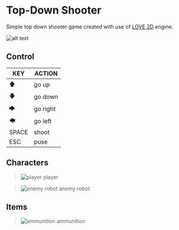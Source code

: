 
# Top-Down Shooter

Simple top down shooter game created with use of [LOVE 2D](https://love2d.org/) engine.

![alt text](https://raw.githubusercontent.com/salat97/TopDownShooter/master/assets/imgs/gameScreen.png)

## Control
| KEY | ACTION |
|--|--|
| 🡅 | go up |
| 🡇 | go down |
| 🡆 | go right |
| 🡄 | go left |
| SPACE | shoot |
| ESC | puse |
 
 ## Characters
> ![player](https://raw.githubusercontent.com/salat97/TopDownShooter/master/assets/imgs/player.png) player 

>![enemy robot](https://raw.githubusercontent.com/salat97/TopDownShooter/master/assets/imgs/enemies/robot.png) anemy robot

## Items
>![ammunition](https://raw.githubusercontent.com/salat97/TopDownShooter/master/assets/imgs/items/ammo-pack.png) ammunition

